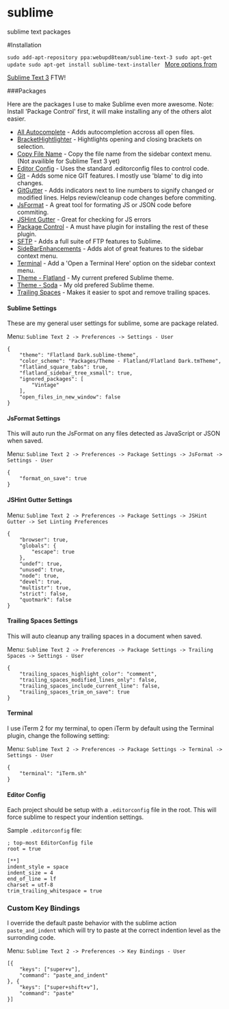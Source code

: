 # sublime
sublime text packages 

#Installation 

`sudo add-apt-repository ppa:webupd8team/sublime-text-3
sudo apt-get update
sudo apt-get install sublime-text-installer
`
[More options from](https://askubuntu.com/questions/172698/how-do-i-install-sublime-text-2-3)


[Sublime Text 3](http://www.sublimetext.com/3) FTW!

###Packages

Here are the packages I use to make Sublime even more awesome. Note: Install 'Package Control' first, it will make installing any of the others alot easier.

* [All Autocomplete](https://github.com/alienhard/SublimeAllAutocomplete) - Adds autocompletion accross all open files.
* [BracketHightlighter](https://github.com/facelessuser/BracketHighlighter) - Hightlights opening and closing brackets on selection.
* [Copy File Name](https://bitbucket.org/nwjlyons/copy-file-name) - Copy the file name from the sidebar context menu. (Not availible for Sublime Text 3 yet)
* [Editor Config](https://github.com/sindresorhus/editorconfig-sublime) - Uses the standard .editorconfig files to control code.
* [Git](https://github.com/kemayo/sublime-text-2-git) - Adds some nice GIT features. I mostly use 'blame' to dig into changes.
* [GitGutter](https://github.com/jisaacks/GitGutter) - Adds indicators next to line numbers to signify changed or modified lines. Helps review/cleanup code changes before commiting.
* [JsFormat](https://github.com/jdc0589/JsFormat) - A great tool for formating JS or JSON code before commiting.
* [JSHint Gutter](https://github.com/victorporof/Sublime-JSHint) - Great for checking for JS errors
* [Package Control](http://wbond.net/sublime_packages/package_control) - A must have plugin for installing the rest of these plugin.
* [SFTP](http://wbond.net/sublime_packages/sftp) - Adds a full suite of FTP features to Sublime.
* [SideBarEnhancements](https://github.com/titoBouzout/SideBarEnhancements) - Adds alot of great features to the sidebar context menu.
* [Terminal](http://wbond.net/sublime_packages/terminal) - Add a 'Open a Terminal Here' option on the sidebar context menu.
* [Theme - Flatland](https://github.com/buymeasoda/soda-theme/) - My current prefered Sublime theme.
* [Theme - Soda](https://github.com/buymeasoda/soda-theme/) - My old prefered Sublime theme.
* [Trailing Spaces](https://github.com/SublimeText/TrailingSpaces) - Makes it easier to spot and remove trailing spaces.

#### Sublime Settings
These are my general user settings for sublime, some are package related.

Menu: `Sublime Text 2 -> Preferences -> Settings - User`

	{
		"theme": "Flatland Dark.sublime-theme",
		"color_scheme": "Packages/Theme - Flatland/Flatland Dark.tmTheme",
		"flatland_square_tabs": true,
		"flatland_sidebar_tree_xsmall": true,
		"ignored_packages": [
			"Vintage"
		],
		"open_files_in_new_window": false
	}

#### JsFormat Settings
This will auto run the JsFormat on any files detected as JavaScript or JSON when saved.

Menu: `Sublime Text 2 -> Preferences -> Package Settings -> JsFormat -> Settings - User`

	{
		"format_on_save": true
	}

#### JSHint Gutter Settings

Menu: `Sublime Text 2 -> Preferences -> Package Settings -> JSHint Gutter -> Set Linting Preferences`

	{
		"browser": true,
		"globals": {
			"escape": true
		},
		"undef": true,
		"unused": true,
		"node": true,
		"devel": true,
		"multistr": true,
		"strict": false,
		"quotmark": false
	}

#### Trailing Spaces Settings
This will auto cleanup any trailing spaces in a document when saved.

Menu: `Sublime Text 2 -> Preferences -> Package Settings -> Trailing Spaces -> Settings - User`

	{
		"trailing_spaces_highlight_color": "comment",
		"trailing_spaces_modified_lines_only": false,
		"trailing_spaces_include_current_line": false,
		"trailing_spaces_trim_on_save": true
	}


#### Terminal
I use iTerm 2 for my terminal, to open iTerm by default using the Terminal plugin, change the following setting:

Menu: `Sublime Text 2 -> Preferences -> Package Settings -> Terminal -> Settings - User`

	{
		"terminal": "iTerm.sh"
	}


#### Editor Config
Each project should be setup with a `.editorconfig` file in the root. This will force sublime to respect your indention settings.

Sample `.editorconfig` file:

	; top-most EditorConfig file
	root = true

	[**]
	indent_style = space
	indent_size = 4
	end_of_line = lf
	charset = utf-8
	trim_trailing_whitespace = true

### Custom Key Bindings

I override the default paste behavior with the sublime action `paste_and_indent` which will try to paste at the correct indention level as the surronding code.

Menu: `Sublime Text 2 -> Preferences -> Key Bindings - User`

	[{
		"keys": ["super+v"],
		"command": "paste_and_indent"
	}, {
		"keys": ["super+shift+v"],
		"command": "paste"
	}]

